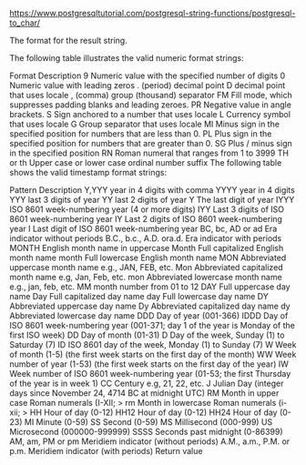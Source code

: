https://www.postgresqltutorial.com/postgresql-string-functions/postgresql-to_char/

The format for the result string.

The following table illustrates the valid numeric format strings:

Format	Description
9	Numeric value with the specified number of digits
0	Numeric value with leading zeros
. (period)	decimal point
D	decimal point that uses locale
, (comma)	group (thousand) separator
FM	Fill mode, which suppresses padding blanks and leading zeroes.
PR	Negative value in angle brackets.
S	Sign anchored to a number that uses locale
L	Currency symbol that uses locale
G	Group separator that uses locale
MI	Minus sign in the specified position for numbers that are less than 0.
PL	Plus sign in the specified position for numbers that are greater than 0.
SG	Plus / minus sign in the specified position
RN	Roman numeral that ranges from 1 to 3999
TH or th	Upper case or lower case ordinal number suffix
The following table shows the valid timestamp format strings:

Pattern	Description
Y,YYY	year in 4 digits with comma
YYYY	year in 4 digits
YYY	last 3 digits of year
YY	last 2 digits of year
Y	The last digit of year
IYYY	ISO 8601 week-numbering year (4 or more digits)
IYY	Last 3 digits of ISO 8601 week-numbering year
IY	Last 2 digits of ISO 8601 week-numbering year
I	Last digit of ISO 8601 week-numbering year
BC, bc, AD or ad	Era indicator without periods
B.C., b.c., A.D. ora.d.	Era indicator with periods
MONTH	English month name in uppercase
Month	Full capitalized English month name
month	Full lowercase English month name
MON	Abbreviated uppercase month name e.g., JAN, FEB, etc.
Mon	Abbreviated capitalized month name e.g, Jan, Feb,  etc.
mon	Abbreviated lowercase month name e.g., jan, feb, etc.
MM	month number from 01 to 12
DAY	Full uppercase day name
Day	Full capitalized day name
day	Full lowercase day name
DY	Abbreviated uppercase day name
Dy	Abbreviated capitalized day name
dy	Abbreviated lowercase day name
DDD	Day of year (001-366)
IDDD	Day of ISO 8601 week-numbering year (001-371; day 1 of the year is Monday of the first ISO week)
DD	Day of month (01-31)
D	Day of the week, Sunday (1) to Saturday (7)
ID	ISO 8601 day of the week, Monday (1) to Sunday (7)
W	Week of month (1-5) (the first week starts on the first day of the month)
WW	Week number of year (1-53) (the first week starts on the first day of the year)
IW	Week number of ISO 8601 week-numbering year (01-53; the first Thursday of the year is in week 1)
CC	Century e.g, 21, 22, etc.
J	Julian Day (integer days since November 24, 4714 BC at midnight UTC)
RM	Month in upper case Roman numerals (I-XII; >
rm	Month in lowercase Roman numerals (i-xii; >
HH	Hour of day (0-12)
HH12	Hour of day (0-12)
HH24	Hour of day (0-23)
MI	Minute (0-59)
SS	Second (0-59)
MS	Millisecond (000-999)
US	Microsecond (000000-999999)
SSSS	Seconds past midnight (0-86399)
AM, am, PM or pm	Meridiem indicator (without periods)
A.M., a.m., P.M. or p.m.	Meridiem indicator (with periods)
Return value